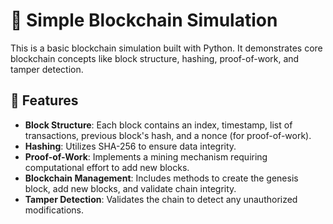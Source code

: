 
# 🧱 Simple Blockchain Simulation

This is a basic blockchain simulation built with Python. It demonstrates core blockchain concepts like block structure, hashing, proof-of-work, and tamper detection.

## 🚀 Features

- **Block Structure**: Each block contains an index, timestamp, list of transactions, previous block's hash, and a nonce (for proof-of-work).
- **Hashing**: Utilizes SHA-256 to ensure data integrity.
- **Proof-of-Work**: Implements a mining mechanism requiring computational effort to add new blocks.
- **Blockchain Management**: Includes methods to create the genesis block, add new blocks, and validate chain integrity.
- **Tamper Detection**: Validates the chain to detect any unauthorized modifications.




